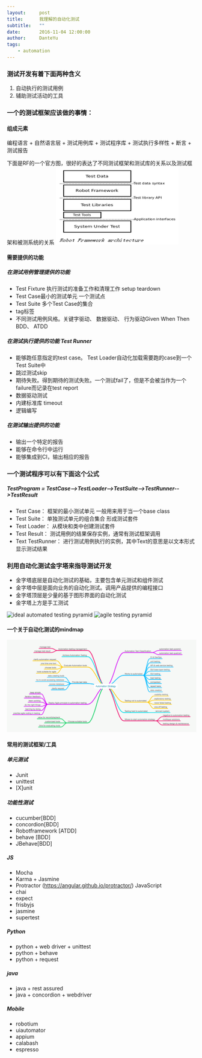 ```yaml
---
layout:     post
title:      我理解的自动化测试
subtitle:   ""
date:       2016-11-04 12:00:00
author:     DanteYu
tags:
    - automation
---
```


### 测试开发有着下面两种含义
1. 自动执行的测试用例
  2. 辅助测试活动的工具

### 一个的测试框架应该做的事情：

#### 组成元素
编程语言 + 自然语言层 + 测试用例库 + 测试程序库 + 测试执行多样性 + 断言 + 测试报告

下面是RF的一个官方图，很好的表达了不同测试框架和测试库的关系以及测试框架和被测系统的关系
![rf](https://github.com/DanteYu/DanteYu.github.io/blob/master/_posts/images/rf.png?raw=true)

#### 需要提供的功能
##### 在测试用例管理提供的功能
- Test Fixture 执行测试的准备工作和清理工作 setup teardown
- Test Case最小的测试单元 一个测试点
- Test Suite 多个Test Case的集合
- tag标签
- 不同测试用例风格。关键字驱动、 数据驱动、 行为驱动Given When Then BDD、  ATDD

##### 在测试执行提供的功能 Test Runner
- 能够跑任意指定的test case。 Test Loader自动化加载需要跑的case到一个Test Suite中
- 跳过测试skip
- 期待失败。得到期待的测试失败。一个测试fail了，但是不会被当作为一个failure而记录在test report
- 数据驱动测试
- 内建标准库  timeout
- 逻辑编写

##### 在测试输出提供的功能
- 输出一个特定的报告
- 能够在命令行中运行
- 能够集成到CI，输出相应的报告

### 一个测试程序可以有下面这个公式
##### TestProgram = TestCase-->TestLoader-->TestSuite-->TestRunner-->TestResult

- Test Case： 框架的最小测试单元 一般用来用于当一个base class
- Test Suite： 单独测试单元的组合集合 形成测试套件
- Test Loader： 从模块和类中创建测试套件
- Test Result： 测试用例的结果保存实例，通常有测试框架调用
- Text TestRunner： 进行测试用例执行的实例，其中Text的意思是以文本形式显示测试结果

### 利用自动化测试金字塔来指导测试开发
- 金字塔底层是自动化测试的基础，主要包含单元测试和组件测试
- 金字塔中层是面向业务的自动化测试。调用产品提供的编程接口
- 金字塔顶层是少量的基于图形界面的自动化测试
- 金字塔上方是手工测试

![ideal automated testing pyramid](https://watirmelon.files.wordpress.com/2012/01/idealautomatedtestingpyramid.png)
![agile testing pyramid](http://riis.com/images/posts/Recording-UI-Testing-with-XCUI-Swift/gregory1_fig01.jpg)

#### 一个关于自动化测试的mindmap

![mindmap](https://github.com/DanteYu/DanteYu.github.io/blob/master/_posts/images/atmindmap.png?raw=true)


#### 常用的测试框架/工具

##### 单元测试
- Junit
- unittest
- [X]unit

##### 功能性测试
- cucumber[BDD]
- concordion[BDD]
- Robotframework [ATDD]
- behave [BDD]
- JBehave[BDD]

##### JS
- Mocha
- Karma + Jasmine
- Protractor (https://angular.github.io/protractor/) JavaScript
- chai
- expect
- frisbyjs
- jasmine
- supertest

##### Python 
- python + web driver + unittest
- python + behave
- python + request

##### java
- java + rest assured
- java + concordion + webdriver

##### Mobile
- robotium
- uiautomator
- appium
- calabash
- espresso



